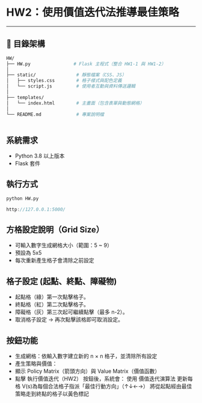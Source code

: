 # HW2：使用價值迭代法推導最佳策略

---

## 📁 目錄架構
```bash
HW/
├── HW.py                # Flask 主程式（整合 HW1-1 與 HW1-2）
│
├── static/               # 靜態檔案（CSS、JS）
│   ├── styles.css        # 格子樣式與配色定義
│   └── script.js         # 使用者互動與資料傳送邏輯
│
├── templates/
│   └── index.html        # 主畫面（包含表單與動態網格）
│
└── README.md             # 專案說明檔
          
```
## 系統需求 
- Python 3.8 以上版本
- Flask 套件  

## 執行方式 
```bash
python HW.py
```
```cpp
http://127.0.0.1:5000/
```

## 方格設定說明（Grid Size）

   - 可輸入數字生成網格大小（範圍：5 ~ 9）
   - 預設為 5x5
   - 每次重新產生格子會清除之前設定

## 格子設定 (起點、終點、障礙物) 

   - 起點格（綠）第一次點擊格子。
   - 終點格（紅）第二次點擊格子。
   - 障礙格（灰）第三次起可繼續點擊（最多 n-2）。
   - 取消格子設定 → 再次點擊該格即可取消設定。
  
## 按鈕功能

   - 生成網格：依輸入數字建立新的 n × n 格子，並清除所有設定
   - 產生策略與價值：
   - 顯示 Policy Matrix（箭頭方向）與 Value Matrix（價值函數）   
   - 點擊 執行價值迭代（HW2） 按鈕後，系統會：
      使用 價值迭代演算法 更新每格 V(s)為每個合法格子指派「最佳行動方向」（↑↓←→）
      將從起點經由最佳策略走到終點的格子以黃色標記

